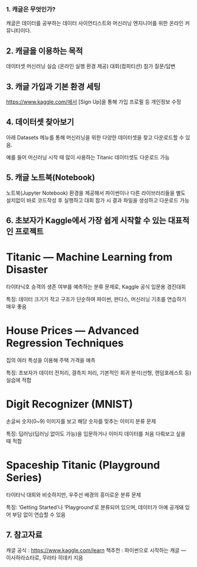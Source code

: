 ### 1. 캐글은 무엇인가?
캐글은 데이터를 공부하는 데이터 사이언티스트와 머신러닝 엔지니어를 위한 온라인 커뮤니티이다.

## 2. 캐글을 이용하는 목적
데이터셋
머신러닝 실습 (온라인 실행 환경 제공)
대회(컴피티션) 참가
질문/답변 

## 3. 캐글 가입과 기본 환경 세팅

https://www.kaggle.com/에서 [Sign Up]을 통해 가입
프로필 등 개인정보 수정

## 4. 데이터셋 찾아보기

아래 Datasets 메뉴를 통해 머신러닝을 위한 다양한 데이터셋을 찾고 다운로드할 수 있음.

예를 들어 머신러닝 시작 때 많이 사용하는 Titanic 데이터셋도 다운로드 가능



## 5. 캐글 노트북(Notebook)

노트북(Jupyter Notebook) 환경을 제공해서 파이썬이나 다른 라이브러리들을 별도 설치없이 바로 코드작성 후 실행하고 대회 참가 시 결과 파일을 생성하고 다운로드 가능


## 6. 초보자가 Kaggle에서 가장 쉽게 시작할 수 있는 대표적인 프로젝트

# Titanic — Machine Learning from Disaster
타이타닉호 승객의 생존 여부를 예측하는 분류 문제로, Kaggle 공식 입문용 경진대회

특징: 데이터 크기가 작고 구조가 단순하여 파이썬, 판다스, 머신러닝 기초를 연습하기 매우 좋음

# House Prices — Advanced Regression Techniques
집의 여러 특성을 이용해 주택 가격을 예측

특징: 초보자가 데이터 전처리, 결측치 처리, 기본적인 회귀 분석(선형, 랜덤포레스트 등) 실습에 적합

# Digit Recognizer (MNIST)
손글씨 숫자(0~9) 이미지를 보고 해당 숫자를 맞추는 이미지 분류 문제

특징: 딥러닝(딥러닝 없이도 가능)을 입문하거나 이미지 데이터를 처음 다뤄보고 싶을 때 적합

# Spaceship Titanic (Playground Series)
타이타닉 대회와 비슷하지만, 우주선 배경의 흥미로운 분류 문제

특징: ‘Getting Started’나 ‘Playground’로 분류되어 있으며, 데이터가 아예 공개돼 있어 부담 없이 연습할 수 있음

## 7. 참고자료

캐글 공식 : https://www.kaggle.com/learn
책추천 : 파이썬으로 시작하는 캐글 — 이사하라쇼타로, 무라타 히데키 지음
